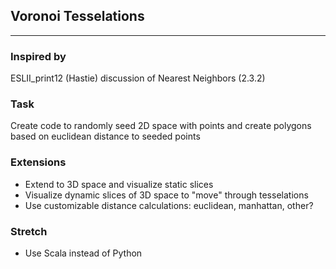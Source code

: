 ## Voronoi Tesselations
---
### Inspired by
ESLII_print12 (Hastie) discussion of Nearest Neighbors (2.3.2)
### Task
Create code to randomly seed 2D space with points and create polygons based on euclidean distance to seeded points
### Extensions 
- Extend to 3D space and visualize static slices
- Visualize dynamic slices of 3D space to "move" through tesselations
- Use customizable distance calculations: euclidean, manhattan, other?
### Stretch
- Use Scala instead of Python
